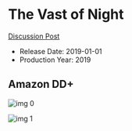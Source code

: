 # The Vast of Night

[Discussion Post](https://www.avsforum.com/threads/bass-eq-for-filtered-movies.2995212/post-59729216)

* Release Date: 2019-01-01
* Production Year: 2019

## Amazon DD+

![img 0](https://i.imgur.com/FnDjgRE.jpg)

![img 1](https://i.imgur.com/nWMYS79.png)


